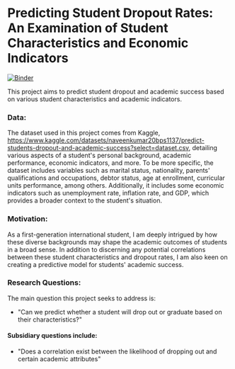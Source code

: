 # Predicting Student Dropout Rates: An Examination of Student Characteristics and Economic Indicators

[![Binder](https://mybinder.org/badge_logo.svg)](https://mybinder.org/v2/gh/ConstantineWang/dgthum140/eec07000a860a213c051955f5ff89df934145d0f?urlpath=https%3A%2F%2Fgithub.com%2FConstantineWang%2Fdgthum140%2Fblob%2Fmain%2Ffinal.ipynb)

This project aims to predict student dropout and academic success based on various student characteristics and academic indicators.

### Data: 

The dataset used in this project comes from Kaggle, https://www.kaggle.com/datasets/naveenkumar20bps1137/predict-students-dropout-and-academic-success?select=dataset.csv, detailing various aspects of a student's personal background, academic performance, economic indicators, and more. To be more specific, the dataset includes variables such as marital status, nationality, parents' qualifications and occupations, debtor status, age at enrollment, curricular units performance, among others. Additionally, it includes some economic indicators such as unemployment rate, inflation rate, and GDP, which provides a broader context to the student's situation.

### Motivation: 

As a first-generation international student, I am deeply intrigued by how these diverse backgrounds may shape the academic outcomes of students in a broad sense. In addition to discerning any potential correlations between these student characteristics and dropout rates, I am also keen on creating a predictive model for students' academic success.

### Research Questions: 

The main question this project seeks to address is: 
- "Can we predict whether a student will drop out or graduate based on their characteristics?"

#### Subsidiary questions include: 

- "Does a correlation exist between the likelihood of dropping out and certain academic attributes"
